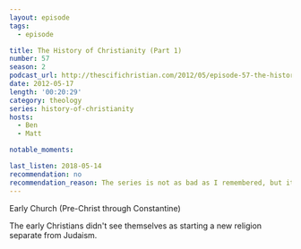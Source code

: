 ```yaml
---
layout: episode
tags:
  - episode

title: The History of Christianity (Part 1)
number: 57
season: 2
podcast_url: http://thescifichristian.com/2012/05/episode-57-the-history-of-christianity-part-1/
date: 2012-05-17
length: '00:20:29'
category: theology
series: history-of-christianity
hosts:
  - Ben
  - Matt

notable_moments:

last_listen: 2018-05-14
recommendation: no
recommendation_reason: The series is not as bad as I remembered, but it's still a pass.
---
```

Early Church (Pre-Christ through Constantine)

The early Christians didn't see themselves as starting a new religion separate from Judaism. 